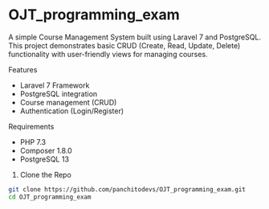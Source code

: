 # OJT_programming_exam
A simple Course Management System built using Laravel 7 and PostgreSQL. This project demonstrates basic CRUD (Create, Read, Update, Delete) functionality with user-friendly views for managing courses.

 Features
- Laravel 7 Framework
- PostgreSQL integration
- Course management (CRUD)
- Authentication (Login/Register)

 Requirements
- PHP 7.3
- Composer 1.8.0
- PostgreSQL 13

 1. Clone the Repo
```bash
git clone https://github.com/panchitodevs/OJT_programming_exam.git
cd OJT_programming_exam
